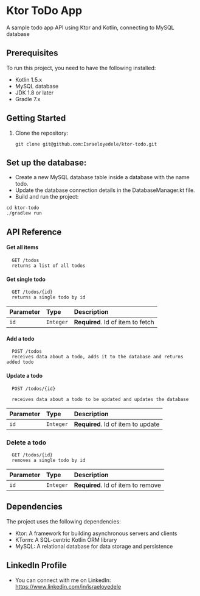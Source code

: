 
# Ktor ToDo App

A sample todo app API using Ktor and Kotlin, connecting to MySQL database

## Prerequisites

To run this project, you need to have the following installed:

- Kotlin 1.5.x
- MySQL database
- JDK 1.8 or later
- Gradle 7.x


## Getting Started

1. Clone the repository:

   ```shell
   git clone git@github.com:Israeloyedele/ktor-todo.git

##  Set up the database:

- Create a new MySQL database table inside a database with the name todo.
- Update the database connection details in the DatabaseManager.kt file.
- Build and run the project:
``` shell
cd ktor-todo
./gradlew run
```


## API Reference

#### Get all items

```
  GET /todos
  returns a list of all todos
```

#### Get single todo

```
  GET /todos/{id}
  returns a single todo by id
```

| Parameter | Type     | Description                       |
| :-------- | :------- | :-------------------------------- |
| `id`      | `Integer` | **Required**. Id of item to fetch |

#### Add a todo

```
  POST /todos
  receives data about a todo, adds it to the database and returns added todo
```
#### Update a todo

```
  POST /todos/{id}
  
  receives data about a todo to be updated and updates the database
```
| Parameter | Type     | Description                       |
| :-------- | :------- | :-------------------------------- |
| `id`      | `Integer` | **Required**. Id of item to update |

### Delete a todo

```
  GET /todos/{id}
  removes a single todo by id
```

| Parameter | Type     | Description                       |
| :-------- | :------- | :-------------------------------- |
| `id`      | `Integer` | **Required**. Id of item to remove |

## Dependencies

The project uses the following dependencies:

- Ktor: A framework for building asynchronous servers and clients
- KTorm: A SQL-centric Kotlin ORM library
- MySQL: A relational database for data storage and persistence

## LinkedIn Profile
* You can connect with me on LinkedIn: https://www.linkedin.com/in/israeloyedele
